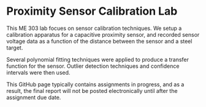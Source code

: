 # Proximity Sensor Calibration Lab

This ME 303 lab focues on sensor calibration techniques. We setup a calibration apparatus for a capacitive proximity sensor, and recorded sensor voltage data as a function of the distance between the sensor and a steel target. 

Several polynomial fitting techniques were applied to produce a transfer function for the sensor. Outlier detection techniques and confidence intervals were then used. 

This GitHub page typically contains assignments in progress, and as a result, the final report will not be posted electronically until after the assignment due date.
